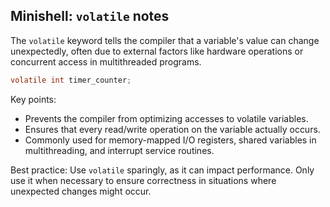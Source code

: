 ## Minishell: `volatile` notes

The `volatile` keyword tells the compiler that a variable's value can change unexpectedly, often due to external factors like hardware operations or concurrent access in multithreaded programs.

```c
volatile int timer_counter;
```

Key points:

- Prevents the compiler from optimizing accesses to volatile variables.
- Ensures that every read/write operation on the variable actually occurs.
- Commonly used for memory-mapped I/O registers, shared variables in multithreading, and interrupt service routines.

Best practice:
Use `volatile` sparingly, as it can impact performance. Only use it when necessary to ensure correctness in situations where unexpected changes might occur.
